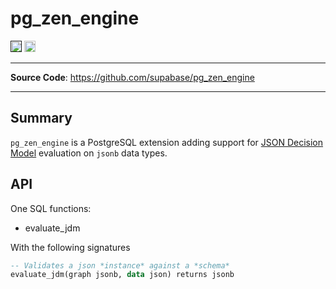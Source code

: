 # pg_zen_engine

<p>
<a href=""><img src="https://img.shields.io/badge/postgresql-12+-blue.svg" alt="PostgreSQL version" height="18"></a>
<img src="https://img.shields.io/pypi/l/markdown-subtemplate.svg" alt="License" height="18"></a>

</p>

---

**Source Code**: <a href="https://github.com/supabase/pg_zen_engine" target="_blank">https://github.com/supabase/pg_zen_engine</a>

---

## Summary

`pg_zen_engine` is a PostgreSQL extension adding support for [JSON Decision Model](https://gorules.io/docs/developers/bre/json-decision-model) evaluation on `jsonb` data types.


## API
One SQL functions:
- evaluate_jdm

With the following signatures
```sql
-- Validates a json *instance* against a *schema*
evaluate_jdm(graph jsonb, data json) returns jsonb
```
